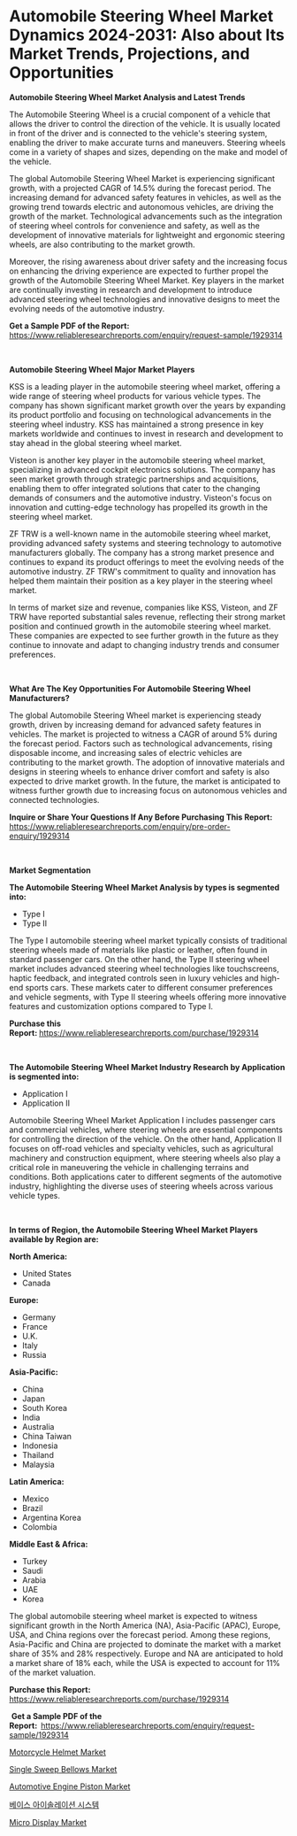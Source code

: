 <p><h1>Automobile Steering Wheel Market Dynamics 2024-2031: Also about Its Market Trends, Projections, and Opportunities</h1></p><p><strong>Automobile Steering Wheel Market Analysis and Latest Trends</strong></p>
<p><p>The Automobile Steering Wheel is a crucial component of a vehicle that allows the driver to control the direction of the vehicle. It is usually located in front of the driver and is connected to the vehicle's steering system, enabling the driver to make accurate turns and maneuvers. Steering wheels come in a variety of shapes and sizes, depending on the make and model of the vehicle.</p><p>The global Automobile Steering Wheel Market is experiencing significant growth, with a projected CAGR of 14.5% during the forecast period. The increasing demand for advanced safety features in vehicles, as well as the growing trend towards electric and autonomous vehicles, are driving the growth of the market. Technological advancements such as the integration of steering wheel controls for convenience and safety, as well as the development of innovative materials for lightweight and ergonomic steering wheels, are also contributing to the market growth.</p><p>Moreover, the rising awareness about driver safety and the increasing focus on enhancing the driving experience are expected to further propel the growth of the Automobile Steering Wheel Market. Key players in the market are continually investing in research and development to introduce advanced steering wheel technologies and innovative designs to meet the evolving needs of the automotive industry.</p></p>
<p><strong>Get a Sample PDF of the Report:&nbsp;</strong> <a href="https://www.reliableresearchreports.com/enquiry/request-sample/1929314">https://www.reliableresearchreports.com/enquiry/request-sample/1929314</a></p>
<p>&nbsp;</p>
<p><strong>Automobile Steering Wheel Major Market Players</strong></p>
<p><p>KSS is a leading player in the automobile steering wheel market, offering a wide range of steering wheel products for various vehicle types. The company has shown significant market growth over the years by expanding its product portfolio and focusing on technological advancements in the steering wheel industry. KSS has maintained a strong presence in key markets worldwide and continues to invest in research and development to stay ahead in the global steering wheel market.</p><p>Visteon is another key player in the automobile steering wheel market, specializing in advanced cockpit electronics solutions. The company has seen market growth through strategic partnerships and acquisitions, enabling them to offer integrated solutions that cater to the changing demands of consumers and the automotive industry. Visteon's focus on innovation and cutting-edge technology has propelled its growth in the steering wheel market.</p><p>ZF TRW is a well-known name in the automobile steering wheel market, providing advanced safety systems and steering technology to automotive manufacturers globally. The company has a strong market presence and continues to expand its product offerings to meet the evolving needs of the automotive industry. ZF TRW's commitment to quality and innovation has helped them maintain their position as a key player in the steering wheel market.</p><p>In terms of market size and revenue, companies like KSS, Visteon, and ZF TRW have reported substantial sales revenue, reflecting their strong market position and continued growth in the automobile steering wheel market. These companies are expected to see further growth in the future as they continue to innovate and adapt to changing industry trends and consumer preferences.</p></p>
<p>&nbsp;</p>
<p><strong>What Are The Key Opportunities For Automobile Steering Wheel Manufacturers?</strong></p>
<p><p>The global Automobile Steering Wheel market is experiencing steady growth, driven by increasing demand for advanced safety features in vehicles. The market is projected to witness a CAGR of around 5% during the forecast period. Factors such as technological advancements, rising disposable income, and increasing sales of electric vehicles are contributing to the market growth. The adoption of innovative materials and designs in steering wheels to enhance driver comfort and safety is also expected to drive market growth. In the future, the market is anticipated to witness further growth due to increasing focus on autonomous vehicles and connected technologies.</p></p>
<p><strong>Inquire or Share Your Questions If Any Before Purchasing This Report:</strong> <a href="https://www.reliableresearchreports.com/enquiry/pre-order-enquiry/1929314">https://www.reliableresearchreports.com/enquiry/pre-order-enquiry/1929314</a></p>
<p>&nbsp;</p>
<p><strong>Market Segmentation</strong></p>
<p><strong>The Automobile Steering Wheel Market Analysis by types is segmented into:</strong></p>
<p><ul><li>Type I</li><li>Type II</li></ul></p>
<p><p>The Type I automobile steering wheel market typically consists of traditional steering wheels made of materials like plastic or leather, often found in standard passenger cars. On the other hand, the Type II steering wheel market includes advanced steering wheel technologies like touchscreens, haptic feedback, and integrated controls seen in luxury vehicles and high-end sports cars. These markets cater to different consumer preferences and vehicle segments, with Type II steering wheels offering more innovative features and customization options compared to Type I.</p></p>
<p><strong>Purchase this Report:&nbsp;</strong><a href="https://www.reliableresearchreports.com/purchase/1929314">https://www.reliableresearchreports.com/purchase/1929314</a></p>
<p>&nbsp;</p>
<p><strong>The Automobile Steering Wheel Market Industry Research by Application is segmented into:</strong></p>
<p><ul><li>Application I</li><li>Application II</li></ul></p>
<p><p>Automobile Steering Wheel Market Application I includes passenger cars and commercial vehicles, where steering wheels are essential components for controlling the direction of the vehicle. On the other hand, Application II focuses on off-road vehicles and specialty vehicles, such as agricultural machinery and construction equipment, where steering wheels also play a critical role in maneuvering the vehicle in challenging terrains and conditions. Both applications cater to different segments of the automotive industry, highlighting the diverse uses of steering wheels across various vehicle types.</p></p>
<p>&nbsp;</p>
<p><strong>In terms of Region, the Automobile Steering Wheel Market Players available by Region are:</strong></p>
<p>
    <p> <strong> North America: </strong>
        <ul>
            <li>United States</li>
            <li>Canada</li>
        </ul>
        </p> 
    <p> <strong> Europe: </strong>
        <ul>
            <li>Germany</li>
            <li>France</li>
            <li>U.K.</li>
            <li>Italy</li>
            <li>Russia</li>
        </ul>
        </p> 
    <p> <strong> Asia-Pacific: </strong>
        <ul>
            <li>China</li>
            <li>Japan</li>
            <li>South Korea</li>
            <li>India</li>
            <li>Australia</li>
            <li>China Taiwan</li>
            <li>Indonesia</li>
            <li>Thailand</li>
            <li>Malaysia</li>
        </ul>
        </p> 
    <p> <strong> Latin America: </strong>
        <ul>
            <li>Mexico</li>
            <li>Brazil</li>
            <li>Argentina Korea</li>
            <li>Colombia</li>
        </ul>
        </p> 
    <p> <strong> Middle East & Africa: </strong>
        <ul>
            <li>Turkey</li>
            <li>Saudi</li>
            <li>Arabia</li>
            <li>UAE</li>
            <li>Korea</li>
        </ul>
    </p>
    </p>
<p><p>The global automobile steering wheel market is expected to witness significant growth in the North America (NA), Asia-Pacific (APAC), Europe, USA, and China regions over the forecast period. Among these regions, Asia-Pacific and China are projected to dominate the market with a market share of 35% and 28% respectively. Europe and NA are anticipated to hold a market share of 18% each, while the USA is expected to account for 11% of the market valuation.</p></p>
<p><strong>Purchase this Report: </strong><a href="https://www.reliableresearchreports.com/purchase/1929314">https://www.reliableresearchreports.com/purchase/1929314</a></p>
<p>&nbsp;<strong>Get a Sample PDF of the Report:&nbsp;&nbsp;</strong><a href="https://www.reliableresearchreports.com/enquiry/request-sample/1929314">https://www.reliableresearchreports.com/enquiry/request-sample/1929314</a></p>
<p><strong></strong></p>
<p><p><a href="https://view.publitas.com/reportprime-1/global-motorcycle-helmet-market-size-and-market-trends-insights-and-projections-from-2024-to-2031/">Motorcycle Helmet Market</a></p><p><a href="https://github.com/suaretopek9/Market-Research-Report-List-1/blob/main/single-sweep-bellows-market.md">Single Sweep Bellows Market</a></p><p><a href="https://github.com/moyahfrancoestellec51j635wcx/Market-Research-Report-List-1/blob/main/automotive-engine-piston-market.md">Automotive Engine Piston Market</a></p><p><a href="https://medium.com/@lionelmclaughlin9078/%EA%B8%B0%EC%B4%88-%EB%B6%84%EB%A6%AC-%EC%8B%9C%EC%8A%A4%ED%85%9C-%EC%8B%9C%EC%9E%A5-%EB%B3%B4%EA%B3%A0%EC%84%9C%EB%8A%94-%EC%9D%B4-%EC%8B%9C%EC%9E%A5%EC%9D%98-%EC%B5%9C%EC%8B%A0-%ED%8A%B8%EB%A0%8C%EB%93%9C%EC%99%80-%EC%84%B1%EC%9E%A5-%EA%B8%B0%ED%9A%8C%EB%A5%BC-%ED%99%95%EC%9D%B8%ED%95%A9%EB%8B%88%EB%8B%A4-ccf3d78098c3">베이스 아이솔레이션 시스템</a></p><p><a href="https://view.publitas.com/reportprime-1/micro-display-market-size-growth-and-forecast-from-2024-2031/">Micro Display Market</a></p></p>